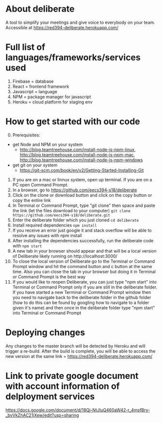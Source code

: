 # About deliberate

A tool to simplify your meetings and give voice to everybody on your team. 
Accessible at https://red394-deliberate.herokuapp.com/

# Full list of languages/frameworks/services used
1. Firebase = database
2. React = frontend framework
3. Javascript = language
4. NPM = package manager for javascript
5. Heroku = cloud platform for staging env

# How to get started with our code
0. Prerequisites:
- get Node and NPM on your system
  - http://blog.teamtreehouse.com/install-node-js-npm-linux, http://blog.teamtreehouse.com/install-node-js-npm-mac, http://blog.teamtreehouse.com/install-node-js-npm-windows
- get git on your system
  - https://git-scm.com/book/en/v2/Getting-Started-Installing-Git
1. If you are on a mac or linnux system, open up terminal. If you are on a PC open Command Prompt.
2. In a browser, go to https://github.com/eecs394-s18/deliberate
3. Click on the clone or download button and click on the copy button or copy the entire link
4. In Terminal or Command Prompt, type "git clone" then space and paste the link (let the files download to your computer)
```git clone https://github.com/eecs394-s18/deliberate.git```
5. Enter the deliberate folder which you just cloned
```cd deliberate```
6. Install required dependencies
```npm install```
7. If you receive an error just google it and stack overflow will be able to resolve any issues with npm install
8. After installing the dependencies successfully, run the deliberate code with
```npm start```
9. A new tab in your browser should appear and that will be a local version of Deliberate likely running on http://localhost:3000/
10. To close the local version of Deliberate go to the Terminal or Command Prompt window and hit the command button and c button at the same time. Also you can close the tab in your browser but doing it in Terminal or Command Prompt is the best way
11. If you would like to reopen Deliberate, you can just type "npm start" into Terminal or Command Prompt only if you are still in the deliberate folder. If you have started a new Terminal or Command Prompt window then you need to navigate back to the deliberate folder in the github folder (how to do this can be found by googling how to navigate to a folder given it's name) and then once in the deliberate folder type "npm start" into Terminal or Command Prompt

# Deploying changes
Any changes to the master branch will be detected by Heroku and will trigger a re-build. After the build is complete, you will be able to access the new version at the same link = https://red394-deliberate.herokuapp.com/

# Link to private google document with account information of delployment services

https://docs.google.com/document/d/18Qj-NtJIuQ460aW42-r_4msfBry-_bvVkZhAC21jXew/edit?usp=sharing
